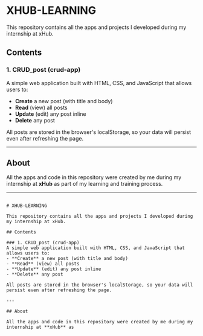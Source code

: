 # XHUB-LEARNING

This repository contains all the apps and projects I developed during my internship at xHub.

## Contents

### 1. CRUD_post (crud-app)
A simple web application built with HTML, CSS, and JavaScript that allows users to:
- **Create** a new post (with title and body)
- **Read** (view) all posts
- **Update** (edit) any post inline
- **Delete** any post

All posts are stored in the browser's localStorage, so your data will persist even after refreshing the page.

---

## About

All the apps and code in this repository were created by me during my internship at **xHub** as part of my learning and training process.

---
```// filepath: c:\Users\User LENOVO\Downloads\xHub-Learning\README.md

# XHUB-LEARNING

This repository contains all the apps and projects I developed during my internship at xHub.

## Contents

### 1. CRUD_post (crud-app)
A simple web application built with HTML, CSS, and JavaScript that allows users to:
- **Create** a new post (with title and body)
- **Read** (view) all posts
- **Update** (edit) any post inline
- **Delete** any post

All posts are stored in the browser's localStorage, so your data will persist even after refreshing the page.

---

## About

All the apps and code in this repository were created by me during my internship at **xHub** as
